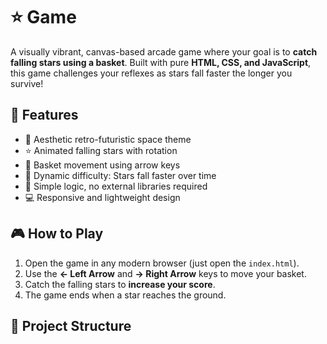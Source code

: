 # ⭐ Game

A visually vibrant, canvas-based arcade game where your goal is to **catch falling stars using a basket**. Built with pure **HTML, CSS, and JavaScript**, this game challenges your reflexes as stars fall faster the longer you survive!

## 🚀 Features

- 🌌 Aesthetic retro-futuristic space theme
- ⭐ Animated falling stars with rotation
- 🧺 Basket movement using arrow keys
- 🎯 Dynamic difficulty: Stars fall faster over time
- 🧠 Simple logic, no external libraries required
- 💻 Responsive and lightweight design

## 🎮 How to Play

1. Open the game in any modern browser (just open the `index.html`).
2. Use the **← Left Arrow** and **→ Right Arrow** keys to move your basket.
3. Catch the falling stars to **increase your score**.
4. The game ends when a star reaches the ground.

## 📂 Project Structure

